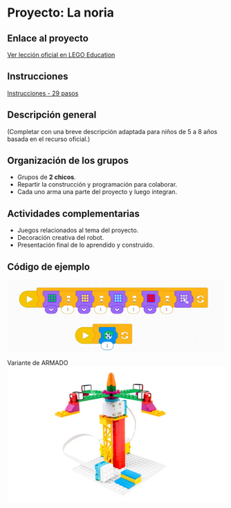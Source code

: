 # Proyecto: La noria
## Enlace al proyecto
[Ver lección oficial en LEGO Education](https://education.lego.com/es-es/lessons/spikeessential-amazing-amusement-park/spikeessential-the-spinning-ferris-wheel/)

## Instrucciones
[Instrucciones - 29 pasos](https://assets.education.lego.com/v3/assets/blt293eea581807678a/blt0d2abaf129110763/5f572fa927a6ca5b5b1a6e45/U2L6.pdf?locale=es-es)

## Descripción general
(Completar con una breve descripción adaptada para niños de 5 a 8 años basada en el recurso oficial.)

## Organización de los grupos
- Grupos de **2 chicos**.
- Repartir la construcción y programación para colaborar.
- Cada uno arma una parte del proyecto y luego integran.

## Actividades complementarias
- Juegos relacionados al tema del proyecto.
- Decoración creativa del robot.
- Presentación final de lo aprendido y construido.

## Código de ejemplo

![codeNoria](./img3_e/codeNoria.png)

Variante de ARMADO
![variante](./img3_e/varianteNoria.png)